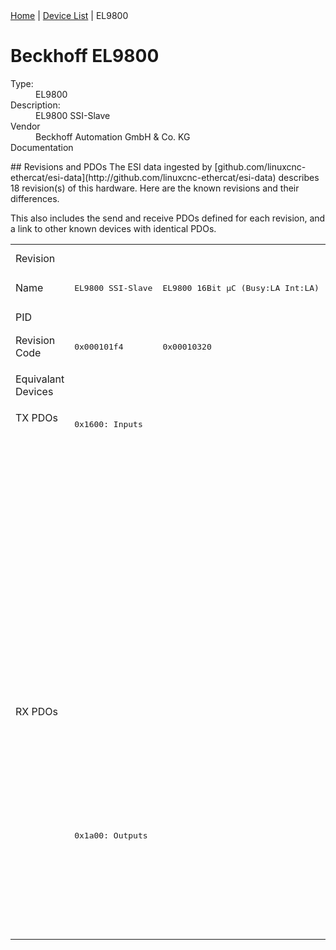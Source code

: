<div class="nav"><a href="/esi-data">Home</a> | <a href="/esi-data/devices">Device List</a> | EL9800</div>

#  Beckhoff EL9800

<dl>
  <dt>Type:</dt><dd>EL9800</dd>
  <dt>Description:</dt><dd>EL9800 SSI-Slave</dd>
  <dt>Vendor</dt><dd>Beckhoff Automation GmbH & Co. KG</dd>
  <dt>Documentation</dt><dd><a href=""></a></dd>
</dl>
## Revisions and PDOs
The ESI data ingested by [github.com/linuxcnc-ethercat/esi-data](http://github.com/linuxcnc-ethercat/esi-data) describes 18 revision(s) of this hardware.  Here are the known revisions and their differences.

This also includes the send and receive PDOs defined for each revision, and a link to other known devices with identical PDOs.

<table>
<tr >
<td class="first">Revision</td>
<td  colspan=10 align="center"><pre>r1</pre></td>
<td  colspan=2 align="center"><pre>r2</pre></td>
<td  colspan=3 align="center"><pre>r1002</pre></td>
<td  colspan=3 align="center"><pre>r1102</pre></td>
</tr>
<tr >
<td class="first">Name</td>
<td ><pre>EL9800 SSI-Slave</pre></td>
<td ><pre>EL9800 16Bit µC (Busy:LA Int:LA)</pre></td>
<td ><pre>EL9800 16Bit µC (Busy:HA Int:LA)</pre></td>
<td ><pre>EL9800 16Bit µC (Busy:LA Int:HA)</pre></td>
<td ><pre>EL9800 16Bit µC (Busy:HA Int:HA)</pre></td>
<td ><pre>EL9800 8Bit µC (Busy:LA Int:LA)</pre></td>
<td ><pre>EL9800 8Bit µC (Busy:HA Int:LA)</pre></td>
<td ><pre>EL9800 8Bit µC (Busy:LA Int:HA)</pre></td>
<td ><pre>EL9800 8Bit µC (Busy:HA Int:HA)</pre></td>
<td ><pre>EL9800 32 Ch. Dig. Input</pre></td>
<td ><pre>EL9800 16 Ch. Dig. In-/Output (Build >= 21)</pre></td>
<td ><pre>EL9800 32 Ch. Dig. Output (DC, Build >= 21)</pre></td>
<td ><pre>EL9800 SPI-Demo</pre></td>
<td ><pre>EL9800 16 Bit MCI-Demo</pre></td>
<td ><pre>EL9800 8 Bit MCI-Demo</pre></td>
<td ><pre>EL9800 16 Bit MCI-Demo with DC (Busy: HA)</pre></td>
<td ><pre>EL9800 16 Bit MCI-Demo with DC (Busy: LA)</pre></td>
<td ><pre>EL9800 8 Bit MCI-Demo with DC</pre></td>
</tr>
<tr >
<td class="first">PID</td>
<td  colspan=18 align="center"><pre>0x26483052</pre></td>
</tr>
<tr >
<td class="first">Revision Code</td>
<td ><pre>0x000101f4</pre></td>
<td ><pre>0x00010320</pre></td>
<td ><pre>0x00010322</pre></td>
<td ><pre>0x00010328</pre></td>
<td ><pre>0x0001032a</pre></td>
<td ><pre>0x00010384</pre></td>
<td ><pre>0x00010386</pre></td>
<td ><pre>0x0001038c</pre></td>
<td ><pre>0x0001038e</pre></td>
<td ><pre>0x000103e8</pre></td>
<td ><pre>0x000204b0</pre></td>
<td ><pre>0x00020578</pre></td>
<td ><pre>0x03ea01f4</pre></td>
<td ><pre>0x03ea0320</pre></td>
<td ><pre>0x03ea0384</pre></td>
<td ><pre>0x044e0320</pre></td>
<td ><pre>0x044e0322</pre></td>
<td ><pre>0x044e0384</pre></td>
</tr>
<tr >
<td class="first">Equivalant Devices</td>
<td  colspan=9 align="center"><pre><a href="FB1111+SPI-Slave">FB1111 SPI-Slave r600</a><br/><a href="FB1111+SPI-Slave">FB1111 SPI-Slave r601</a><br/><a href="FB1311+SPI-Slave">FB1311 SPI-Slave r600</a></pre></td>
<td ><pre><a href="FB1111+Dig.+In">FB1111 Dig. In r400</a><br/><a href="FB1111+Dig.+In">FB1111 Dig. In r401</a><br/><a href="FB1311+Dig.+In">FB1311 Dig. In r400</a></pre></td>
<td ></td>
<td ><pre><a href="EL9800+4Port">EL9800 4Port r3</a></pre></td>
<td  colspan=6 align="center"></td>
</tr>
<tr class="txpdo pdosection">
<td class="first" rowspan=10 valign=top>TX PDOs</td>
<td colspan=9 align="left"><pre>0x1600: Inputs</pre></td>
<td colspan=2 align="left"><pre>0x1600: Byte 0</pre></td>
<td colspan=8 align="left"></td>
</tr>
<tr class="txpdo pdosection">
<td  colspan=9 align="left"></td>
<td  colspan=2 align="left"><pre>0x1601: Byte 1</pre></td>
<td  colspan=7 align="left"></td>
</tr>
<tr class="txpdo pdosection">
<td  colspan=9 align="left"></td>
<td ><pre>0x1602: Byte 2</pre></td>
<td  colspan=8 align="left"></td>
</tr>
<tr class="txpdo pdosection">
<td  colspan=9 align="left"></td>
<td ><pre>0x1603: Byte 3</pre></td>
<td  colspan=8 align="left"></td>
</tr>
<tr class="txpdo pdosection">
<td  colspan=12 align="left"></td>
<td  colspan=6 align="left"><pre>0x1a00: Channel_1_Inputs_1</pre></td>
</tr>
<tr class="txpdo pdosection">
<td  colspan=12 align="left"></td>
<td  colspan=6 align="left"><pre>0x1a01: Channel_1_Inputs_2</pre></td>
</tr>
<tr class="txpdo pdosection">
<td  colspan=12 align="left"></td>
<td  colspan=6 align="left"><pre>0x1a02: Channel_1_Diag</pre></td>
</tr>
<tr class="txpdo pdosection">
<td  colspan=13 align="left"></td>
<td  colspan=5 align="left"><pre>0x1a03: Channel_2_Inputs_1</pre></td>
</tr>
<tr class="txpdo pdosection">
<td  colspan=13 align="left"></td>
<td  colspan=5 align="left"><pre>0x1a04: Channel_2_Inputs_2</pre></td>
</tr>
<tr class="txpdo pdosection">
<td  colspan=13 align="left"></td>
<td  colspan=5 align="left"><pre>0x1a05: Channel_2_Diag</pre></td>
</tr>
<tr class="rxpdo pdosection">
<td class="first" rowspan=8 valign=top>RX PDOs</td>
<td colspan=12 align="left"></td>
<td colspan=6 align="left"><pre>0x1600: Channel_1_Outputs_1</pre></td>
<td></td>
</tr>
<tr class="rxpdo pdosection">
<td  colspan=12 align="left"></td>
<td ><pre>0x1601: Channel_1_Outputs_2</pre></td>
<td  colspan=5 align="left"><pre>0x1601: Channel_2_Outputs_2</pre></td>
</tr>
<tr class="rxpdo pdosection">
<td  colspan=13 align="left"></td>
<td  colspan=5 align="left"><pre>0x1602: Channel_1_Outputs_1</pre></td>
</tr>
<tr class="rxpdo pdosection">
<td  colspan=13 align="left"></td>
<td  colspan=5 align="left"><pre>0x1603: Channel_2_Outputs_2</pre></td>
</tr>
<tr class="rxpdo pdosection">
<td  colspan=9 align="left"><pre>0x1a00: Outputs</pre></td>
<td ></td>
<td  colspan=2 align="left"><pre>0x1a00: Byte 0</pre></td>
<td  colspan=6 align="left"></td>
</tr>
<tr class="rxpdo pdosection">
<td  colspan=10 align="left"></td>
<td  colspan=2 align="left"><pre>0x1a01: Byte 1</pre></td>
<td  colspan=6 align="left"></td>
</tr>
<tr class="rxpdo pdosection">
<td  colspan=11 align="left"></td>
<td ><pre>0x1a02: Byte 2</pre></td>
<td  colspan=6 align="left"></td>
</tr>
<tr class="rxpdo pdosection">
<td  colspan=11 align="left"></td>
<td ><pre>0x1a03: Byte 3</pre></td>
<td  colspan=6 align="left"></td>
</tr>
</table>
